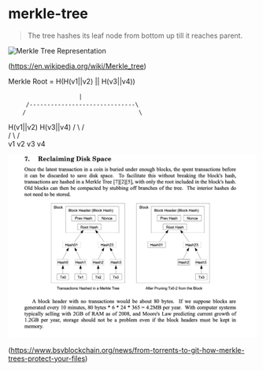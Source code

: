 # merkle-tree

> The tree hashes its leaf node from bottom up till it reaches parent.

![Merkle Tree Representation](https://upload.wikimedia.org/wikipedia/commons/9/95/Hash_Tree.svg)

(https://en.wikipedia.org/wiki/Merkle_tree)

Merkle Root = H(H(v1||v2) || H(v3||v4))

                        |
         /------------------------------\
        /                                \
   H(v1||v2)                         H(v3||v4)
     /   \                             /   \
    /     \                           /     \
   v1     v2                         v3     v4

![Bitcoin Merkel Tree:](https://github.com/fawaz-exe/merkle-tree/blob/5635d64ef4c24dc8efd4f499be73610e35c3702f/utils/Bitcoin_whitepaper_merkel_tree.png)

(https://www.bsvblockchain.org/news/from-torrents-to-git-how-merkle-trees-protect-your-files)
